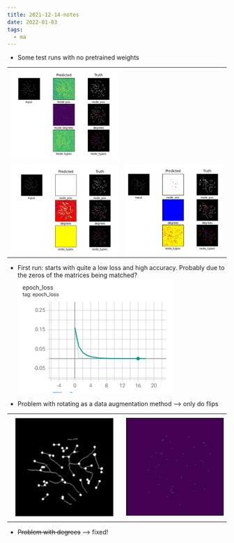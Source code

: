 ```yaml
---
title: 2021-12-14-notes
date: 2022-01-03
tags:
  - ma
---
```


* Some test runs with no pretrained weights  

|                                               |                                               |
| --------------------------------------------- | --------------------------------------------- |
| ![](/unlisted/_img/test-run-pixels.png)       |                                               |
| ![](/unlisted/_img/test-run-classified-1.png) | ![](/unlisted/_img/test-run-classified-2.png) |

* First run: starts with quite a low loss and high accuracy. Probably due to the zeros of the matrices being matched?  
	![](/unlisted/_img/first-run-loss.png)
 
* Problem with rotating as a data augmentation method --> only do flips   

 |                                                |                                         |
 | ---------------------------------------------- | --------------------------------------- |
 | ![](/unlisted/_img/rotation-nodes-missing.png) | ![](/unlisted/_img/rotation-floats.png) |

* ~~Problem with degrees~~ --> fixed!